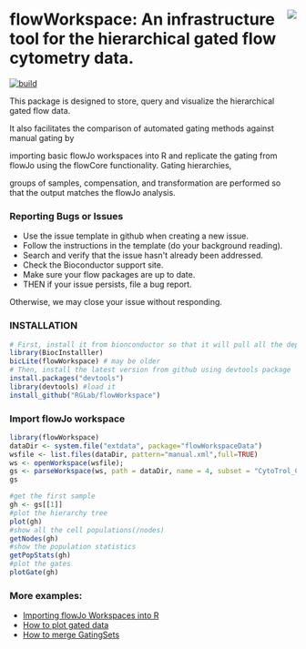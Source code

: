 # <img src="logo_mid.png" align="right" />


# flowWorkspace: An infrastructure tool for the hierarchical gated flow cytometry data.     
[![build](https://github.com/mikejiang/flowWorkspace/workflows/R/badge.svg?branch=r-4.0)](https://github.com/mikejiang/flowWorkspace/actions)

This package is designed to store, query and visualize the hierarchical gated flow data.

It also facilitates the comparison of automated gating methods against manual gating by 

importing basic flowJo workspaces into R and replicate the gating from flowJo using the flowCore functionality. Gating hierarchies,

groups of samples, compensation, and transformation are performed so that the output matches the flowJo analysis.

### Reporting Bugs or Issues
- Use the issue template in github when creating a new issue. 
- Follow the instructions in the template (do your background reading).
- Search and verify that the issue hasn't already been addressed.
- Check the Bioconductor support site. 
- Make sure your flow packages are up to date.
- THEN if your issue persists, file a bug report.

Otherwise, we may close your issue without responding.

### INSTALLATION

```r
# First, install it from bionconductor so that it will pull all the dependent packages automatically
library(BiocInstalller)
bicLite(flowWorkspace) # may be older
# Then, install the latest version from github using devtools package 
install.packages("devtools") 
library(devtools) #load it
install_github("RGLab/flowWorkspace")

```

### Import flowJo workspace

```r
library(flowWorkspace)
dataDir <- system.file("extdata", package="flowWorkspaceData")
wsfile <- list.files(dataDir, pattern="manual.xml",full=TRUE)
ws <- openWorkspace(wsfile);
gs <- parseWorkspace(ws, path = dataDir, name = 4, subset = "CytoTrol_CytoTrol_1.fcs")
gs

#get the first sample
gh <- gs[[1]]
#plot the hierarchy tree
plot(gh)
#show all the cell populations(/nodes)
getNodes(gh)
#show the population statistics
getPopStats(gh)
#plot the gates
plotGate(gh) 

```
### More examples:
* [Importing flowJo Workspaces into R](http://bioconductor.org/packages/3.0/bioc/vignettes/flowWorkspace/inst/doc/flowWorkspace.pdf)
* [How to plot gated data](http://bioconductor.org/packages/3.0/bioc/vignettes/flowWorkspace/inst/doc/plotGate.html)
* [How to merge GatingSets](http://bioconductor.org/packages/3.0/bioc/vignettes/flowWorkspace/inst/doc/HowToMergeGatingSet.html)
